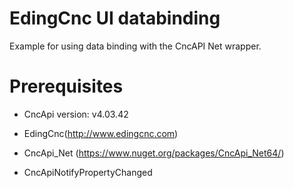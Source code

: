 # EdingCnc UI databinding

Example for using data binding with the CncAPI Net wrapper.

# Prerequisites

* CncApi version: v4.03.42

* EdingCnc(http://www.edingcnc.com)
* CncApi_Net (https://www.nuget.org/packages/CncApi_Net64/)
* CncApiNotifyPropertyChanged







